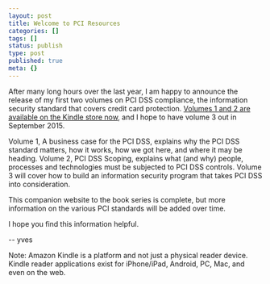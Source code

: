 ```yaml
---
layout: post
title: Welcome to PCI Resources
categories: []
tags: []
status: publish
type: post
published: true
meta: {}
---
```


After many long hours over the last year, I am happy to announce the release of my first two volumes on PCI DSS compliance, the information security standard that covers credit card protection. 
[Volumes 1 and 2 are available on the Kindle store now](https://www.amazon.com/author/yvesbdesharnais), and I hope to have volume 3 out in September 2015.


Volume 1, A business case for the PCI DSS, explains why the PCI DSS standard matters, how it works, how we got here, and where it may be heading. Volume 2, PCI DSS Scoping, explains what (and why) people, processes and technologies must be subjected to PCI DSS controls. Volume 3 will cover how to build an information security program that takes PCI DSS into consideration.


This companion website to the book series is complete, but more information on the various PCI standards will be added over time.


I hope you find this information helpful.


-- yves


Note: Amazon Kindle is a platform and not just a physical reader device. Kindle reader applications exist for iPhone/iPad, Android, PC, Mac, and even on the web.
